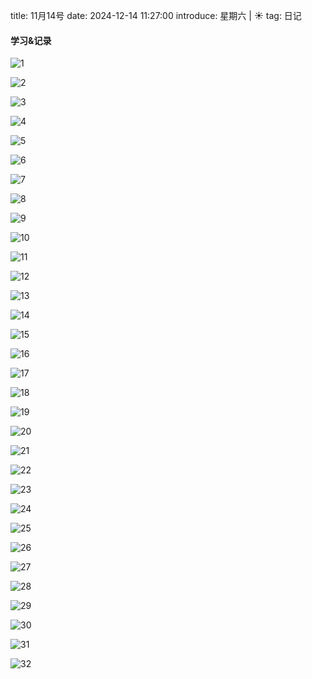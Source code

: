 title: 11月14号
date: 2024-12-14 11:27:00
introduce: 星期六 | ☀️
tag: 日记

#### 学习&记录
![1](/static/img/2024/12/14/1.jpg)

![2](/static/img/2024/12/14/2.jpg)

![3](/static/img/2024/12/14/3.jpg)

![4](/static/img/2024/12/14/4.jpg)

![5](/static/img/2024/12/14/5.jpg)

![6](/static/img/2024/12/14/6.jpg)

![7](/static/img/2024/12/14/7.jpg)

![8](/static/img/2024/12/14/8.jpg)

![9](/static/img/2024/12/14/9.jpg)

![10](/static/img/2024/12/14/10.jpg)

![11](/static/img/2024/12/14/11.jpg)

![12](/static/img/2024/12/14/12.jpg)

![13](/static/img/2024/12/14/13.jpg)

![14](/static/img/2024/12/14/14.jpg)

![15](/static/img/2024/12/14/15.jpg)

![16](/static/img/2024/12/14/16.jpg)

![17](/static/img/2024/12/14/17.jpg)

![18](/static/img/2024/12/14/18.jpg)

![19](/static/img/2024/12/14/19.jpg)

![20](/static/img/2024/12/14/20.jpg)

![21](/static/img/2024/12/14/21.jpg)

![22](/static/img/2024/12/14/22.jpg)

![23](/static/img/2024/12/14/23.jpg)

![24](/static/img/2024/12/14/24.jpg)

![25](/static/img/2024/12/14/25.jpg)

![26](/static/img/2024/12/14/26.jpg)

![27](/static/img/2024/12/14/27.jpg)

![28](/static/img/2024/12/14/28.jpg)

![29](/static/img/2024/12/14/29.jpg)

![30](/static/img/2024/12/14/30.jpg)

![31](/static/img/2024/12/14/31.jpg)

![32](/static/img/2024/12/14/32.jpg)

